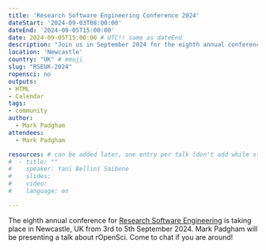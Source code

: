 ```yaml
---
title: 'Research Software Engineering Conference 2024'
dateStart: '2024-09-03T08:00:00'
dateEnd: '2024-09-05T15:00:00'
date: 2024-09-05T15:00:00 # UTC!! same as dateEnd
description: "Join us in September 2024 for the eighth annual conference for Research Software Engineering"
location: 'Newcastle'
country: "UK" # emoji
slug: "RSEUK-2024"
ropensci: no
outputs: 
- HTML
- Calendar 
tags: 
- community
author:
  - Mark Padgham
attendees:
  - Mark Padgham

resources: # can be added later, one entry per talk (don't add while still empty, add once there are resources)
#  - title: ""
#    speaker: Yani Bellini Saibene
#    slides: 
#    video: 
#    language: en

---
```


The eighth annual conference for [Research Software Engineering](https://rsecon24.society-rse.org/programme/schedule/) is taking place in Newcastle, UK from 3rd to 5th September 2024. Mark Padgham will be presenting a talk about rOpenSci. Come to chat if you are around!